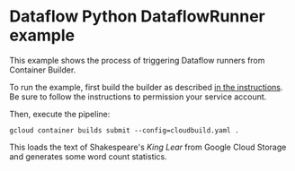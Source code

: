 # Dataflow Python DataflowRunner example

This example shows the process of triggering Dataflow runners from Container
Builder.

To run the example, first build the builder as described
[in the instructions](https://github.com/GoogleCloudPlatform/cloud-builders-community/tree/master/dataflow-python/README.md).
Be sure to follow the instructions to permission your service account.

Then, execute the pipeline:

```
gcloud container builds submit --config=cloudbuild.yaml .
```

This loads the text of Shakespeare's _King Lear_ from Google Cloud Storage and
generates some word count statistics.
